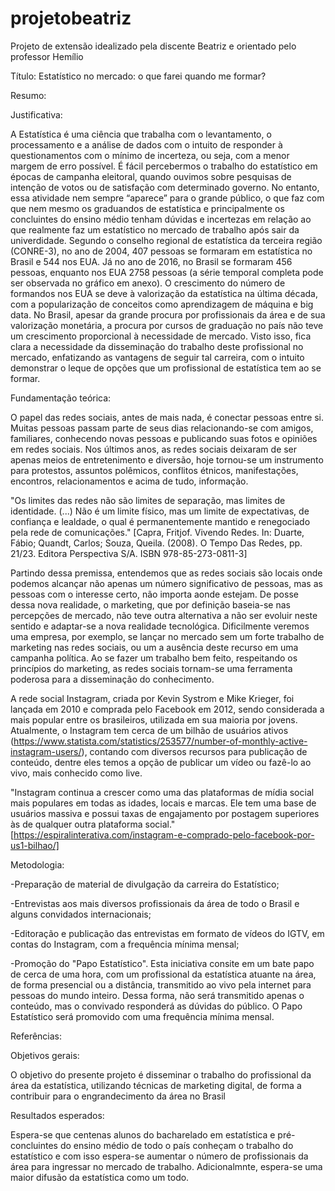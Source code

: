 # projetobeatriz
Projeto de extensão idealizado pela discente Beatriz e orientado pelo professor Hemílio



Título: Estatístico no mercado: o que farei quando me formar?

Resumo:



Justificativa:

A Estatística é uma ciência que trabalha com o levantamento, o processamento e a análise de dados com o intuito de responder à questionamentos com o mínimo de incerteza, ou seja, com a menor margem de erro possível. É fácil percebermos o trabalho do estatístico em épocas de campanha eleitoral, quando ouvimos sobre pesquisas de intenção de votos ou de satisfação com determinado governo. No entanto, essa atividade nem sempre “aparece” para o grande público, o que faz com que nem mesmo os graduandos de estatística e principalmente os concluintes do ensino médio tenham dúvidas e incertezas em relação ao que realmente faz um estatístico no mercado de trabalho após sair da univerdidade. Segundo o conselho regional de estatística da terceira região (CONRE-3), no ano de 2004, 407 pessoas se formaram em estatística no Brasil e 544 nos EUA. Já no ano de 2016, no Brasil  se formaram 456 pessoas, enquanto nos EUA 2758 pessoas (a série temporal completa pode ser observada no gráfico em anexo). O crescimento do número de formandos nos EUA se deve à valorização da estatística na última década, com a popularização de conceitos como aprendizagem de máquina e big data. No Brasil, apesar da grande procura por profissionais da área e de sua valorização monetária, a procura por cursos de graduação no país não teve um crescimento proporcional à necessidade de mercado. Visto isso, fica clara a necessidade da disseminação do trabalho deste profissional no mercado, enfatizando as vantagens de seguir tal carreira, com o intuito demonstrar o leque de opções que um profissional de estatística tem ao se formar.

Fundamentação teórica: 

O papel das redes sociais, antes de mais nada, é conectar pessoas entre si. Muitas pessoas passam parte de seus dias relacionando-se com amigos, familiares, conhecendo novas pessoas e
publicando suas fotos e opiniões em redes sociais. Nos últimos anos, as redes sociais deixaram de ser apenas meios de entretenimento e diversão, hoje tornou-se um instrumento para protestos, assuntos polêmicos, conflitos étnicos, manifestações, encontros, relacionamentos e acima de tudo, informação.

"Os limites das redes não são limites de separação, mas limites de identidade. (...) Não é um limite físico, mas um limite de expectativas, de confiança e lealdade, o qual é permanentemente mantido e renegociado pela rede de comunicações." 
[Capra, Fritjof. Vivendo Redes. In: Duarte, Fábio; Quandt, Carlos; Souza, Queila. (2008). O Tempo Das Redes, pp. 21/23. Editora Perspectiva S/A. ISBN 978-85-273-0811-3]

Partindo dessa premissa, entendemos que as redes sociais são locais onde podemos alcançar não apenas um número significativo de pessoas, mas as pessoas com o interesse certo, não importa aonde estejam. De posse dessa nova realidade, o marketing, que por definição baseia-se nas percepções de mercado, não teve outra alternativa a não ser evoluir neste sentido e adaptar-se a nova realidade tecnológica. Dificilmente veremos uma empresa, por exemplo, se lançar no mercado sem um forte trabalho de marketing nas redes sociais, ou um a ausência deste recurso em uma campanha política. Ao se fazer um trabalho bem feito, respeitando os princípios do marketing, as redes sociais tornam-se uma ferramenta poderosa para a disseminação do conhecimento. 

A rede social Instagram, criada por Kevin Systrom e Mike Krieger, foi lançada em 2010 e comprada pelo Facebook em 2012, sendo considerada a mais popular entre os brasileiros, utilizada em sua maioria por jovens. Atualmente, o Instagram tem cerca de um bilhão de usuários ativos (https://www.statista.com/statistics/253577/number-of-monthly-active-instagram-users/), contando com diversos recursos para publicação de conteúdo, dentre eles temos a opção de publicar um vídeo ou fazê-lo ao vivo, mais conhecido como live.

 "Instagram continua a crescer como uma das plataformas de mídia social mais populares em todas as idades, locais e marcas. Ele tem uma base de usuários massiva e possui taxas de engajamento por postagem superiores às de qualquer outra plataforma social."[https://espiralinterativa.com/instagram-e-comprado-pelo-facebook-por-us1-bilhao/]

Metodologia:

-Preparação de material de divulgação da carreira do Estatístico;

-Entrevistas aos mais diversos profissionais da área de todo o Brasil e alguns convidados internacionais;

-Editoração e publicação das entrevistas em formato de vídeos do IGTV, em contas do Instagram, com a frequência mínima mensal;

-Promoção do "Papo Estatístico". Esta iniciativa consite em um bate papo de cerca de uma hora, com um profissional da estatística atuante na área, de forma presencial ou  a distância, transmitido ao vivo pela internet para pessoas do mundo inteiro. Dessa forma, não será transmitido apenas o conteúdo, mas o convivado responderá as dúvidas do público. O Papo Estatístico será promovido com uma frequência mínima mensal.          

Referências:



Objetivos gerais:

O objetivo do presente projeto é disseminar o trabalho do profissional da área da estatística, utilizando técnicas de marketing digital, de forma a contribuir para o engrandecimento da área no Brasil

Resultados esperados:

Espera-se que centenas alunos do bacharelado em estatística e pré-concluintes do ensino médio de todo o país conheçam o trabalho do estatístico e com isso espera-se aumentar o número de profissionais da área para ingressar no mercado de trabalho. Adicionalmnte, espera-se uma maior difusão da estatística como um todo.





 
